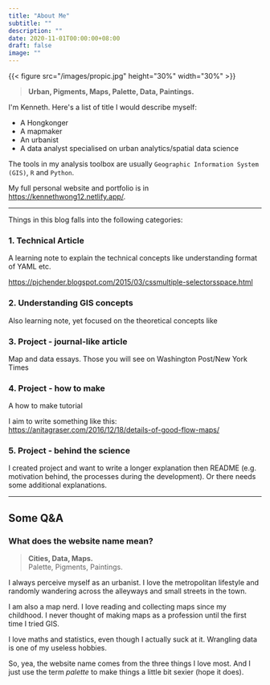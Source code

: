 ```yaml
---
title: "About Me"
subtitle: ""
description: ""
date: 2020-11-01T00:00:00+08:00
draft: false
image: ""
---
```


{{< figure src="/images/propic.jpg" height="30%" width="30%" >}}

> **Urban, Pigments, Maps, Palette, Data, Paintings.**

I'm Kenneth. Here's a list of title I would describe myself:

- A Hongkonger
- A mapmaker
- An urbanist
- A data analyst specialised on urban analytics/spatial data science

The tools in my analysis toolbox are usually `Geographic Information System (GIS)`, `R` and `Python`.

My full personal website and portfolio is in https://kennethwong12.netlify.app/.

---

Things in this blog falls into the following categories:

### 1. Technical Article

A learning note to explain the technical concepts like understanding format of YAML etc.

https://pjchender.blogspot.com/2015/03/cssmultiple-selectorsspace.html

### 2. Understanding GIS concepts

Also learning note, yet focused on the theoretical concepts like

### 3. Project - journal-like article

Map and data essays. Those you will see on Washington Post/New York Times

### 4. Project - how to make

A how to make tutorial

I aim to write something like this:
https://anitagraser.com/2016/12/18/details-of-good-flow-maps/

### 5. Project - behind the science

I created project and want to write a longer explanation then README (e.g. motivation behind, the processes during the development). Or there needs some additional explanations.

---

## Some Q&A

### What does the website name mean?

> **Cities, Data, Maps.**  
> Palette, Pigments, Paintings.

I always perceive myself as an urbanist. I love the metropolitan lifestyle and randomly wandering across the alleyways and small streets in the town.

I am also a map nerd. I love reading and collecting maps since my childhood. I never thought of making maps as a profession until the first time I tried GIS.

I love maths and statistics, even though I actually suck at it. Wrangling data is one of my useless hobbies.

So, yea, the website name comes from the three things I love most. And I just use the term *palette* to make things a little bit sexier (hope it does).
